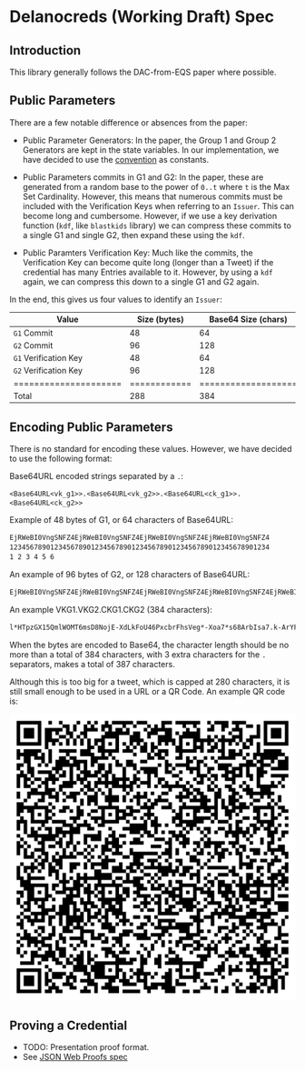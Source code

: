 # Delanocreds (Working Draft) Spec

## Introduction

This library generally follows the DAC-from-EQS paper where possible.

## Public Parameters

There are a few notable difference or absences from the paper:

- Public Parameter Generators: In the paper, the Group 1 and Group 2 Generators are kept in the state variables. In our implementation, we have decided to use the [convention](https://github.com/zcash/librustzcash/blob/6e0364cd42a2b3d2b958a54771ef51a8db79dd29/pairing/src/bls12_381/README.md#generators) as constants.

- Public Parameters commits in G1 and G2: In the paper, these are generated from a random base to the power of `0..t` where `t` is the Max Set Cardinality. However, this means that numerous commits must be included with the Verification Keys when referring to an `Issuer`. This can become long and cumbersome. However, if we use a key derivation function (`kdf`, like `blastkids` library) we can compress these commits to a single G1 and single G2, then expand these using the `kdf`.

- Public Paramters Verification Key: Much like the commits, the Verification Key can become quite long (longer than a Tweet) if the credential has many Entries available to it. However, by using a `kdf` again, we can compress this down to a single G1 and G2 again.

In the end, this gives us four values to identify an `Issuer`:

| Value                 | Size (bytes) | Base64 Size (chars) |
| --------------------- | ------------ | ------------------- |
| `G1` Commit           | 48           | 64                  |
| `G2` Commit           | 96           | 128                 |
| `G1` Verification Key | 48           | 64                  |
| `G2` Verification Key | 96           | 128                 |
| ===================== | ============ | =================== |
| Total                 | 288          | 384                 |

## Encoding Public Parameters

There is no standard for encoding these values. However, we have decided to use the following format:

Base64URL encoded strings separated by a `.`:

```text
<Base64URL<vk_g1>>.<Base64URL<vk_g2>>.<Base64URL<ck_g1>>.<Base64URL<ck_g2>>
```

Example of 48 bytes of G1, or 64 characters of Base64URL:

```md
EjRWeBI0VngSNFZ4EjRWeBI0VngSNFZ4EjRWeBI0VngSNFZ4EjRWeBI0VngSNFZ4
1234567890123456789012345678901234567890123456789012345678901234
1 2 3 4 5 6
```

An example of 96 bytes of G2, or 128 characters of Base64URL:

```md
EjRWeBI0VngSNFZ4EjRWeBI0VngSNFZ4EjRWeBI0VngSNFZ4EjRWeBI0VngSNFZ4EjRWeBI0VngSNFZ4EjRWeBI0VngSNFZ4EjRWeBI0VngSNFZ4EjRWeBI0VngSNFZ4
```

An example VKG1.VKG2.CKG1.CKG2 (384 characters):

```md
l*HTpzGX15QmlWOMT6msD8NojE-XdLkFoU46PxcbrFhsVeg*-Xoa7*s68ArbIsa7.k-ArYFJxn2B9rNOgiCdPZVlr0NCZILYatdphu9x_UEkzTPESE5RdV-WsfQVdBCt-AkqisvCPCpEmCAUnLcUQUcbketT6QDsCtFELZHrj0XcLrAMmqAW779SAVsjBIb24.kJlLZzDrtzXUxtZKqTXVmXGyzMk6lhKc3xyoJ3K5yphAMY1tcDjGvFL6wrA48X9G.pYMbI5MW2Ht-64mR9mGR4XqnMiJTGlguVTG1k0NN-NqnaMtsv81gNVlAE4GfHoDuB_17GwbtvfzXabcl2Cjgkn2QEfyFlm55GrXLoH5b-\_xKgj4vGuBV50b2p7Mf-2x*
```

When the bytes are encoded to Base64, the character length should be no more than a total of 384 characters, with 3 extra characters for the `.` separators, makes a total of 387 characters.

Although this is too big for a tweet, which is capped at 280 characters, it is still small enough to be used in a URL or a QR Code. An example QR code is:

![Example QR Code](./public-params-qr-code.svg)

## Proving a Credential

- TODO: Presentation proof format.
- See [JSON Web Proofs spec](https://github.com/json-web-proofs/json-web-proofs)
